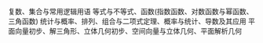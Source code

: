 复数、集合与常用逻辑用语
等式与不等式、函数(指数函数、对数函数与幂函数、三角函数)
统计与概率、排列、组合与二项式定理、概率与统计、导数及其应用
平面向量初步、解三角形、立体几何初步、空间向量与立体几何、平面解析几何